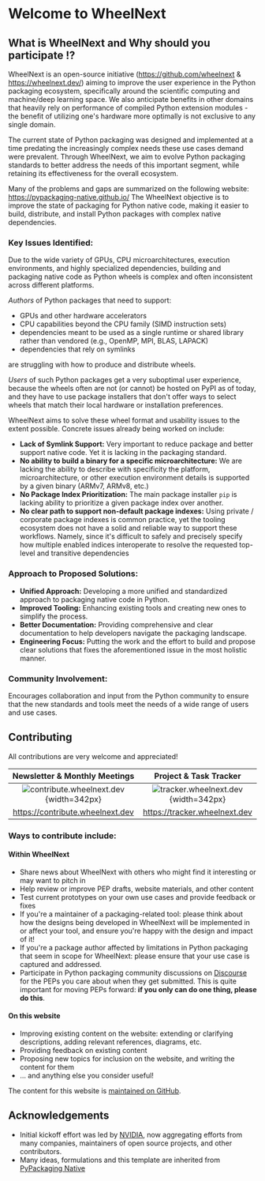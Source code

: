 
# Welcome to WheelNext

## What is WheelNext and Why should you participate !?

WheelNext is an open-source initiative (<https://github.com/wheelnext> & <https://wheelnext.dev/>) aiming to improve the
user experience in the Python packaging ecosystem, specifically around the scientific computing and machine/deep
learning space. We also anticipate benefits in other domains that heavily rely on performance of compiled Python
extension modules - the benefit of utilizing one's hardware more optimally is not exclusive to any single domain.

The current state of Python packaging was designed and implemented at a time predating the increasingly complex needs
these use cases demand were prevalent. Through WheelNext, we aim to evolve Python packaging standards to better address
the needs of this important segment, while retaining its effectiveness for the overall ecosystem.

Many of the problems and gaps are summarized on the following website: <https://pypackaging-native.github.io/>
The WheelNext objective is to improve the state of packaging for Python native
code, making it easier to build, distribute, and install Python packages with
complex native dependencies.

### Key Issues Identified:

Due to the wide variety of GPUs, CPU microarchitectures, execution environments, and highly specialized dependencies,
building and packaging native code as Python wheels is complex and often inconsistent across different platforms.

*Authors* of Python packages that need to support:

- GPUs and other hardware accelerators
- CPU capabilities beyond the CPU family (SIMD instruction sets)
- dependencies meant to be used as a single runtime or shared library rather than vendored (e.g., OpenMP, MPI, BLAS, LAPACK)
- dependencies that rely on symlinks

are struggling with how to produce and distribute wheels.

*Users* of such Python packages get a very suboptimal user experience, because the wheels often are not (or cannot)
be hosted on PyPI as of today, and they have to use package installers that don't offer ways to select wheels that
match their local hardware or installation preferences.

WheelNext aims to solve these wheel format and usability issues to the extent possible. Concrete issues already being
worked on include:

- **Lack of Symlink Support:** Very important to reduce package and better support native code. Yet it is lacking in the
packaging standard.
- **No ability to build a binary for a specific microarchitecture:** We are lacking the ability to describe with
specificity the platform, microarchitecture, or other execution environment details is supported by a given binary
(ARMv7, ARMv8, etc.)
- **No Package Index Prioritization:** The main package installer `pip` is lacking ability to prioritize a given package
index over another.
- **No clear path to support non-default package indexes:** Using private / corporate package indexes is common
practice, yet the tooling ecosystem does not have a solid and reliable way to support these workflows. Namely,
since it's difficult to safely and precisely specify how multiple enabled indices interoperate to resolve the requested
top-level and transitive dependencies

### Approach to Proposed Solutions:

- **Unified Approach:** Developing a more unified and standardized approach to packaging native code in Python.
- **Improved Tooling:** Enhancing existing tools and creating new ones to simplify the process.
- **Better Documentation:** Providing comprehensive and clear documentation to help developers navigate the packaging landscape.
- **Engineering Focus:** Putting the work and the effort to build and propose clear solutions that fixes the
aforementioned issue in the most holistic manner.

### Community Involvement:

Encourages collaboration and input from the Python community to ensure that the new standards and tools meet the needs
of a wide range of users and use cases.

## Contributing

All contributions are very welcome and appreciated!

| Newsletter & Monthly Meetings                                                   | Project & Task Tracker                                                          |
|:-------------------------------------------------------------------------------:|:------------------------------------------------------------------------------: |
|![contribute.wheelnext.dev](site:assets/images/wheelnext_group.png){width=342px} | ![tracker.wheelnext.dev](site:assets/images/wheelnext_tracker.png){width=342px} |
| <https://contribute.wheelnext.dev>                                              |  <https://tracker.wheelnext.dev>                                                |

### Ways to contribute include:

#### Within WheelNext

- Share news about WheelNext with others who might find it interesting or may want to pitch in
- Help review or improve PEP drafts, website materials, and other content
- Test current prototypes on your own use cases and provide feedback or fixes
- If you're a maintainer of a packaging-related tool: please think about how the designs being developed in WheelNext
will be implemented in or affect your tool, and ensure you're happy with the design and impact of it!
- If you're a package author affected by limitations in Python packaging that seem in scope for WheelNext: please ensure
that your use case is captured and addressed.
- Participate in Python packaging community discussions on [Discourse](https://discuss.python.org/c/packaging/14) for
the PEPs you care about when they get submitted. This is quite important for moving PEPs forward:
**if you only can do one thing, please do this**.

#### On this website

- Improving existing content on the website: extending or clarifying
  descriptions, adding relevant references, diagrams, etc.
- Providing feedback on existing content
- Proposing new topics for inclusion on the website, and writing the content for them
- ... and anything else you consider useful!

The content for this website is [maintained on GitHub](https://github.com/wheelnext/wheelnext).

## Acknowledgements

- Initial kickoff effort was led by [NVIDIA](http://nvidia.com/), now aggregating efforts from many companies,
 maintainers of open source projects, and other contributors.
- Many ideas, formulations and this template are inherited from [PyPackaging Native](https://github.com/pypackaging-native/pypackaging-native)
